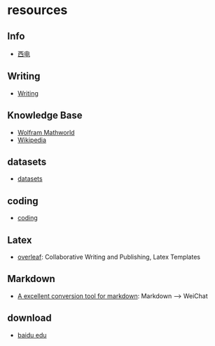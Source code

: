 # resources

## Info

- [西电](./info/xidian/index.md)


## Writing

- [Writing](./writing/index.md)

## Knowledge Base

- [Wolfram Mathworld](http://mathworld.wolfram.com/)
- [Wikipedia](https://en.wikipedia.org/wiki/Main_Page)


## datasets

- [datasets](datasets/index.md)

## coding

- [coding](./coding/index.md)

## Latex

- [overleaf](https://www.overleaf.com/): Collaborative Writing and Publishing, Latex Templates


## Markdown

- [A excellent conversion tool for markdown](http://blog.didispace.com/tools/online-markdown/): Markdown --> WeiChat

## download

- [baidu edu](https://eduai.baidu.com/)